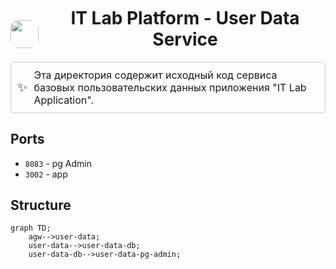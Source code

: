 <div style="display: flex; flex-direction: row; align-items: center; justify-content: center;">
  <img style="border-radius: 1em; align-self: center;" src="https://drive.google.com/uc?export=view&id=1_xQWdF3RtL1MRcdDESMPXMBiAQDHCDGT" width="45">
  <h1 style="text-align: center; margin-left: 10px; margin-top: 2px;">IT Lab Platform - User Data Service</h1>
</div>

<div style="display: flex; align-items: center; border: 1px solid #ccc; padding: 10px; border-radius: 5px;">
  <span style="font-size: 20px; margin-right: 10px;">✨</span>
  <span style="font-size: 16px;">
  Эта директория содержит исходный код сервиса базовых пользовательских данных приложения "IT Lab Application".
  </span>
</div>

## Ports
- `8083` - pg Admin
- `3002` - app

## Structure
```mermaid
graph TD;
    agw-->user-data;
    user-data-->user-data-db;
    user-data-db-->user-data-pg-admin;
```
